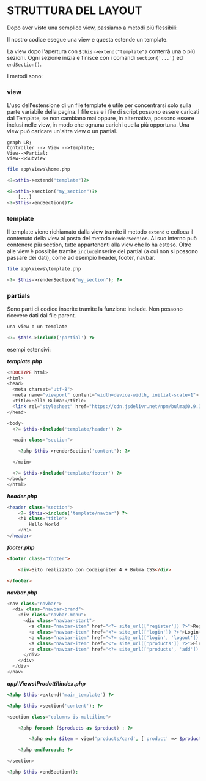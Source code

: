 # STRUTTURA DEL LAYOUT

Dopo aver visto una semplice view, passiamo a metodi più flessibili:

Il nostro codice esegue una view e questa estende un template.

La view dopo l'apertura con `$this->extend("template")` conterrà una o più sezioni. Ogni sezione inizia e finisce con i comandi `section('...')` ed `endSection()`.

I metodi sono:

### view

L'uso dell'estensione di un file template è utile per concentrarsi solo sulla parte variabile della pagina. I file css e i file di script possono essere caricati dal Template, se non cambiano mai oppure, in alternativa, possono essere inclusi nelle view, in modo che ognuna carichi quella più opportuna. Una view può caricare un'altra view o un partial.

```mermaid
graph LR;
Controller --> View -->Template;
View-->Partial;
View-->SubView
```

```php
file app\Views\home.php

<?=$this->extend("template")?>

<?=$this->section("my_section")?>
    [...]
<?=$this->endSection()?> 
```

### template

Il template viene richiamato dalla view tramite il metodo `extend` e colloca il contenuto della view al posto del metodo `renderSection`. Al suo interno può contenere più section, tutte appartenenti alla view che lo ha esteso. Oltre alle view è possibile tramite `include`inserire dei partial (a cui non si possono passare dei dati), come ad esempio header, footer, navbar.

```php
file app\Views\template.php

<?= $this->renderSection("my_section"); ?>
```

### partials

Sono parti di codice inserite tramite la funzione include. Non possono ricevere dati dal file parent.

```php
una view o un template

<?= $this->include('partial') ?>
```

esempi estensivi:

***template.php***

```php
<!DOCTYPE html>
<html>
<head>
  <meta charset="utf-8">
  <meta name="viewport" content="width=device-width, initial-scale=1">
  <title>Hello Bulma!</title>
  <link rel="stylesheet" href="https://cdn.jsdelivr.net/npm/bulma@0.9.3/css/bulma.min.css">
</head>

<body>
  <?= $this->include('template/header') ?>

  <main class="section">

    <?php $this->renderSection('content'); ?>

  </main>

  <?= $this->include('template/footer') ?>
</body>
</html>
```

***header.php***

```php
<header class="section">
    <?= $this->include('template/navbar') ?>
    <h1 class="title">
        Hello World
    </h1>
</header>
```

***footer.php***

```html
<footer class="footer">

    <div>Sito realizzato con Codeigniter 4 + Bulma CSS</div>

</footer>
```

***navbar.php***

```php
<nav class="navbar">
  <div class="navbar-brand">
    <div class="navbar-menu">
      <div class="navbar-start">
        <a class="navbar-item" href="<?= site_url(['register']) ?>">Registrati</a>
        <a class="navbar-item" href="<?= site_url(['login']) ?>">Login</a>
        <a class="navbar-item" href="<?= site_url(['login', 'logout']) ?>">Logout</a>
        <a class="navbar-item" href="<?= site_url(['products']) ?>">Elenco</a>
        <a class="navbar-item" href="<?= site_url(['products', 'add']) ?>">Nuovo</a>
      </div>
    </div>
  </div>
</nav>
```

***app\Views\Prodotti\index.php***

```php
<?php $this->extend('main_template') ?>

<?php $this->section('content'); ?>

<section class="columns is-multiline">

    <?php foreach ($products as $product) : ?>

        <?php echo $item = view('products/card', ['product' => $product]) /* usare load view  j*/ ?>

    <?php endforeach; ?>

</section>

<?php $this->endSection();
```
